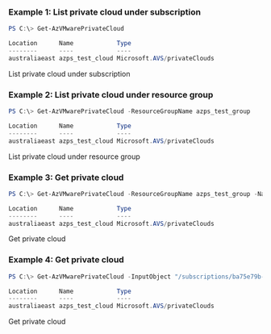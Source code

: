 ### Example 1: List private cloud under subscription
```powershell
PS C:\> Get-AzVMwarePrivateCloud

Location      Name            Type
--------      ----            ----
australiaeast azps_test_cloud Microsoft.AVS/privateClouds
```

List private cloud under subscription

### Example 2: List private cloud under resource group
```powershell
PS C:\> Get-AzVMwarePrivateCloud -ResourceGroupName azps_test_group

Location      Name            Type
--------      ----            ----
australiaeast azps_test_cloud Microsoft.AVS/privateClouds
```

List private cloud under resource group

### Example 3: Get private cloud
```powershell
PS C:\> Get-AzVMwarePrivateCloud -ResourceGroupName azps_test_group -Name azps_test_cloud

Location      Name            Type
--------      ----            ----
australiaeast azps_test_cloud Microsoft.AVS/privateClouds
```

Get private cloud

### Example 4: Get private cloud
```powershell
PS C:\> Get-AzVMwarePrivateCloud -InputObject "/subscriptions/ba75e79b-dd95-4025-9dbf-3a7ae8dff2b5/resourceGroups/azps_test_group/providers/Microsoft.AVS/privateClouds/azps_test_cloud"

Location      Name            Type
--------      ----            ----
australiaeast azps_test_cloud Microsoft.AVS/privateClouds
```

Get private cloud